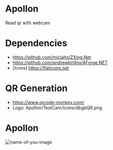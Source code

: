 # Apollon
Read qr with webcam

# Dependencies
- https://github.com/micjahn/ZXing.Net
- https://github.com/andrewkirillov/AForge.NET
- [Icons] https://flaticons.net

# QR Generation
- https://www.qrcode-monkey.com/
- Logo: Apollon/TestCam/Icons/dbgbQR.png 

# Apollon
![name-of-you-image](https://cdn.discordapp.com/attachments/493374771812106260/821853740654133248/apollon.PNG)
